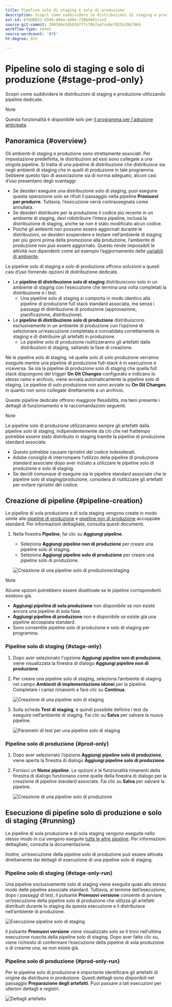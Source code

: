 ```yaml
---
title: Pipeline solo di staging e solo di produzione
description: Scopri come suddividere le distribuzioni di staging e produzione utilizzando pipeline dedicate.
exl-id: b7dd0021-d346-464a-a49e-72864b01cce3
source-git-commit: 200366e5db92b7ffc79b7a47ce8e7825b29b7969
workflow-type: tm+mt
source-wordcount: '878'
ht-degree: 81%

---
```


# Pipeline solo di staging e solo di produzione {#stage-prod-only}

Scopri come suddividere le distribuzioni di staging e produzione utilizzando pipeline dedicate.

>[!NOTE]
>
>Questa funzionalità è disponibile solo per [il programma per l&#39;adozione anticipata](/help/release-notes/current.md#early-adoption).

## Panoramica {#overview}

Gli ambienti di staging e produzione sono strettamente associati. Per impostazione predefinita, le distribuzioni ad essi sono collegate a una singola pipeline. Si tratta di una pipeline di distribuzione che distribuisce sia negli ambienti di staging che in quelli di produzione in tale programma. Sebbene questo tipo di associazione sia di norma adeguato, alcuni casi d’uso presentano degli svantaggi:

* Se desideri eseguire una distribuzione solo di staging, puoi eseguire questa operazione solo se rifiuti il passaggio nella pipeline **Promuovi per produrre**. Tuttavia, l’esecuzione verrà contrassegnata come annullata.
* Se desideri distribuire per la produzione il codice più recente in un ambiente di staging, devi ridistribuire l’intera pipeline, inclusa la distribuzione di staging, anche se non è stato modificato alcun codice.
* Poiché gli ambienti non possono essere aggiornati durante le distribuzioni, se desideri sospendere e testare nell’ambiente di staging per più giorni prima della promozione alla produzione, l’ambiente di produzione non può essere aggiornato. Questo rende impossibili le attività non dipendenti come ad esempio l’aggiornamento delle [variabili di ambiente](/help/getting-started/build-environment.md#environment-variables).

Le pipeline solo di staging e solo di produzione offrono soluzioni a questi casi d’uso fornendo opzioni di distribuzione dedicate.

* Le **pipeline di distribuzione solo di staging** distribuiscono solo in un ambiente di staging con l’esecuzione che termina una volta completati la distribuzione e i test.
   * Una pipeline solo di staging si comporta in modo identico alla pipeline di produzione full stack standard associata, ma senza i passaggi di distribuzione di produzione (approvazione, pianificazione, distribuzione).
* Le **pipeline di distribuzione solo di produzione** distribuiscono esclusivamente in un ambiente di produzione con l’opzione di selezionare un’esecuzione completata e convalidata correttamente in staging e di distribuire gli artefatti in produzione.
   * Le pipeline solo di produzione riutilizzeranno gli artefatti dalle distribuzioni di staging, saltando la fase di creazione.

Né le pipeline solo di staging, né quelle solo di solo produzione verranno eseguite mentre una pipeline di produzione full-stack è in esecuzione e viceversa. Se sia la pipeline di produzione solo di staging che quella full stack dispongono del trigger **On Git Changes** configurato e indicano lo stesso ramo e archivio, viene avviata automaticamente la pipeline solo di staging. Le pipeline di solo produzione non sono avviate su **On Git Changes** in quanto non sono collegate direttamente a un archivio.

Queste pipeline dedicate offrono maggiore flessibilità, ma tieni presente i dettagli di funzionamento e le raccomandazioni seguenti.

>[!NOTE]
>
>Le pipeline solo di produzione utilizzeranno sempre gli artefatti dalla pipeline solo di staging, indipendentemente da ciò che nel frattempo potrebbe essere stato distribuito in staging tramite la pipeline di produzione standard associata.
>
>* Questo potrebbe causare ripristini del codice indesiderati.
>* Adobe consiglia di interrompere l’utilizzo della pipeline di produzione standard associate dopo aver iniziato a utilizzare le pipeline solo di produzione e solo di staging.
>* Se decidi comunque di eseguire sia le pipeline standard associate che le pipeline solo di staging/produzione, considera di riutilizzare gli artefatti per evitare ripristini del codice.

## Creazione di pipeline {#pipeline-creation}

Le pipeline di sola produzione e di sola staging vengono create in modo simile alle [pipeline di produzione](/help/using/production-pipelines.md) e [pipeline non di produzione](/help/using/non-production-pipelines.md) accoppiate standard. Per informazioni dettagliate, consulta questi documenti.

1. Nella finestra **Pipeline**, fai clic su **Aggiungi pipeline**.

   * Seleziona **Aggiungi pipeline non di produzione** per creare una pipeline solo di staging.
   * Seleziona **Aggiungi pipeline solo di produzione** per creare una pipeline solo di produzione.

   ![Creazione di una pipeline solo di produzione/staging](/help/assets/configure-pipelines/prod-stage-pipelines.png)

>[!NOTE]
>
>Alcune opzioni potrebbero essere disattivate se le pipeline corrispondenti esistono già.
>
>* **Aggiungi pipeline di sola produzione** non disponibile se non esiste ancora una pipeline di sola fase.
>* **Aggiungi pipeline di produzione** non è disponibile se esiste già una pipeline accoppiata standard.
>* Sono consentite pipeline solo di produzione e solo di staging per programma.

### Pipeline solo di staging {#stage-only}

1. Dopo aver selezionato l&#39;opzione **Aggiungi pipeline non di produzione**, viene visualizzata la finestra di dialogo **Aggiungi pipeline non di produzione**.
1. Per creare una pipeline solo di staging, seleziona l’ambiente di staging nel campo **Ambienti di implementazione idonei** per la pipeline. Completare i campi rimanenti e fare clic su **Continua**.

   ![Creazione di una pipeline solo di staging](/help/assets/configure-pipelines/stage-only.png)

1. Sulla scheda **Test di staging**, è quindi possibile definire i test da eseguire nell’ambiente di staging. Fai clic su **Salva** per salvare la nuova pipeline.

   ![Parametri di test per una pipeline solo di staging](/help/assets/configure-pipelines/stage-only-test.png)

### Pipeline solo di produzione {#prod-only}

1. Dopo aver selezionato l’opzione **Aggiungi pipeline solo di produzione**, viene aperta la finestra di dialogo **Aggiungi pipeline solo di produzione**.
1. Fornisci un **Nome pipeline**. Le opzioni e le funzionalità rimanenti della finestra di dialogo funzionano come quelle della finestra di dialogo per la creazione di pipeline standard associate. Fai clic su **Salva** per salvare la pipeline.

   ![Creazione di una pipeline solo di produzione](/help/assets/configure-pipelines/prod-only-pipeline.png)

## Esecuzione di pipeline solo di produzione e solo di staging {#running}

Le pipeline di sola produzione e di sola staging vengono eseguite nello stesso modo in cui vengono eseguite [tutte le altre pipeline](/help/using/managing-pipelines.md#running-pipelines). Per informazioni dettagliate, consulta la documentazione.

Inoltre, un’esecuzione della pipeline solo di produzione può essere attivata direttamente dai dettagli di esecuzione di una pipeline solo di staging.

### Pipeline solo di staging {#stage-only-run}

Una pipeline esclusivamente solo di staging viene eseguita quasi allo stesso modo delle pipeline associate standard. Tuttavia, al termine dell’esecuzione, dopo i passaggi di test, il pulsante **Promuovi versione** consente di avviare un’esecuzione della pipeline solo di produzione che utilizza gli artefatti distribuiti durante lo staging da questa esecuzione e li distribuisce nell’ambiente di produzione.

![Esecuzione pipeline solo di staging](/help/assets/configure-pipelines/stage-only-pipeline-run.png)

Il pulsante **Promuovi versione** viene visualizzato solo se ti trovi nell’ultima esecuzione riuscita della pipeline solo di staging. Dopo aver fatto clic su, viene richiesto di confermare l’esecuzione della pipeline di sola produzione o di crearne una, se non esiste già.

### Pipeline solo di produzione {#prod-only-run}

Per le pipeline solo di produzione è importante identificare gli artefatti di origine da distribuire in produzione. Questi dettagli sono disponibili nel passaggio **Preparazione degli artefatti**. Puoi passare a tali esecuzioni per ulteriori dettagli e registri.

![Dettagli artefatto](/help/assets/configure-pipelines/prod-only-pipeline-run.png)

